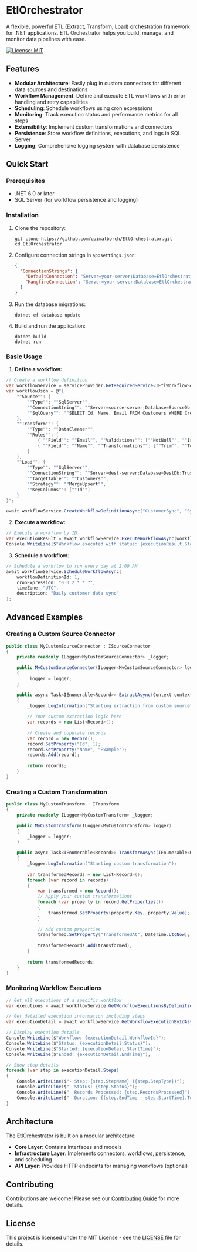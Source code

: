 # EtlOrchestrator

A flexible, powerful ETL (Extract, Transform, Load) orchestration framework for .NET applications. ETL Orchestrator helps you build, manage, and monitor data pipelines with ease.

[![License: MIT](https://img.shields.io/badge/License-MIT-yellow.svg)](https://opensource.org/licenses/MIT)

## Features

- **Modular Architecture**: Easily plug in custom connectors for different data sources and destinations
- **Workflow Management**: Define and execute ETL workflows with error handling and retry capabilities
- **Scheduling**: Schedule workflows using cron expressions
- **Monitoring**: Track execution status and performance metrics for all steps
- **Extensibility**: Implement custom transformations and connectors
- **Persistence**: Store workflow definitions, executions, and logs in SQL Server
- **Logging**: Comprehensive logging system with database persistence

## Quick Start

### Prerequisites

- .NET 6.0 or later
- SQL Server (for workflow persistence and logging)

### Installation

1. Clone the repository:
   ```
   git clone https://github.com/quimalborch/EtlOrchestrator.git
   cd EtlOrchestrator
   ```

2. Configure connection strings in `appsettings.json`:
   ```json
   {
     "ConnectionStrings": {
       "DefaultConnection": "Server=your-server;Database=EtlOrchestrator;Trusted_Connection=True;MultipleActiveResultSets=true",
       "HangfireConnection": "Server=your-server;Database=EtlOrchestratorJobs;Trusted_Connection=True;MultipleActiveResultSets=true"
     }
   }
   ```

3. Run the database migrations:
   ```
   dotnet ef database update
   ```

4. Build and run the application:
   ```
   dotnet build
   dotnet run
   ```

### Basic Usage

1. **Define a workflow:**

```csharp
// Create a workflow definition
var workflowService = serviceProvider.GetRequiredService<IEtlWorkflowService>();
var workflowJson = @"{
    ""Source"": {
        ""Type"": ""SqlServer"",
        ""ConnectionString"": ""Server=source-server;Database=SourceDb;Trusted_Connection=True"",
        ""SqlQuery"": ""SELECT Id, Name, Email FROM Customers WHERE CreatedDate > @lastRun""
    },
    ""Transform"": {
        ""Type"": ""DataCleaner"",
        ""Rules"": [
            { ""Field"": ""Email"", ""Validations"": [""NotNull"", ""IsEmail""] },
            { ""Field"": ""Name"", ""Transformations"": [""Trim"", ""ToUpper""] }
        ]
    },
    ""Load"": {
        ""Type"": ""SqlServer"",
        ""ConnectionString"": ""Server=dest-server;Database=DestDb;Trusted_Connection=True"",
        ""TargetTable"": ""Customers"",
        ""Strategy"": ""MergeUpsert"",
        ""KeyColumns"": [""Id""]
    }
}";

await workflowService.CreateWorkflowDefinitionAsync("CustomerSync", "Synchronize customer data", workflowJson);
```

2. **Execute a workflow:**

```csharp
// Execute a workflow by ID
var executionResult = await workflowService.ExecuteWorkflowAsync(workflowId);
Console.WriteLine($"Workflow executed with status: {executionResult.Status}");
```

3. **Schedule a workflow:**

```csharp
// Schedule a workflow to run every day at 2:00 AM
await workflowService.ScheduleWorkflowAsync(
    workflowDefinitionId: 1,
    cronExpression: "0 0 2 * * ?",
    timeZone: "UTC",
    description: "Daily customer data sync"
);
```

## Advanced Examples

### Creating a Custom Source Connector

```csharp
public class MyCustomSourceConnector : ISourceConnector
{
    private readonly ILogger<MyCustomSourceConnector> _logger;

    public MyCustomSourceConnector(ILogger<MyCustomSourceConnector> logger)
    {
        _logger = logger;
    }

    public async Task<IEnumerable<Record>> ExtractAsync(Context context)
    {
        _logger.LogInformation("Starting extraction from custom source");
        
        // Your custom extraction logic here
        var records = new List<Record>();
        
        // Create and populate records
        var record = new Record();
        record.SetProperty("Id", 1);
        record.SetProperty("Name", "Example");
        records.Add(record);
        
        return records;
    }
}
```

### Creating a Custom Transformation

```csharp
public class MyCustomTransform : ITransform
{
    private readonly ILogger<MyCustomTransform> _logger;

    public MyCustomTransform(ILogger<MyCustomTransform> logger)
    {
        _logger = logger;
    }

    public async Task<IEnumerable<Record>> TransformAsync(IEnumerable<Record> records)
    {
        _logger.LogInformation("Starting custom transformation");
        
        var transformedRecords = new List<Record>();
        foreach (var record in records)
        {
            var transformed = new Record();
            // Apply your custom transformations
            foreach (var property in record.GetProperties())
            {
                transformed.SetProperty(property.Key, property.Value);
            }
            
            // Add custom properties
            transformed.SetProperty("TransformedAt", DateTime.UtcNow);
            
            transformedRecords.Add(transformed);
        }
        
        return transformedRecords;
    }
}
```

### Monitoring Workflow Executions

```csharp
// Get all executions of a specific workflow
var executions = await workflowService.GetWorkflowExecutionsByDefinitionIdAsync(workflowDefinitionId);

// Get detailed execution information including steps
var executionDetail = await workflowService.GetWorkflowExecutionByIdAsync(executionId);

// Display execution details
Console.WriteLine($"Workflow: {executionDetail.WorkflowId}");
Console.WriteLine($"Status: {executionDetail.Status}");
Console.WriteLine($"Started: {executionDetail.StartTime}");
Console.WriteLine($"Ended: {executionDetail.EndTime}");

// Show step details
foreach (var step in executionDetail.Steps)
{
    Console.WriteLine($"- Step: {step.StepName} ({step.StepType})");
    Console.WriteLine($"  Status: {step.Status}");
    Console.WriteLine($"  Records Processed: {step.RecordsProcessed}");
    Console.WriteLine($"  Duration: {(step.EndTime - step.StartTime).TotalSeconds}s");
}
```

## Architecture

The EtlOrchestrator is built on a modular architecture:

- **Core Layer**: Contains interfaces and models
- **Infrastructure Layer**: Implements connectors, workflows, persistence, and scheduling
- **API Layer**: Provides HTTP endpoints for managing workflows (optional)

## Contributing

Contributions are welcome! Please see our [Contributing Guide](CONTRIBUTING.md) for more details.

## License

This project is licensed under the MIT License - see the [LICENSE](LICENSE) file for details. 